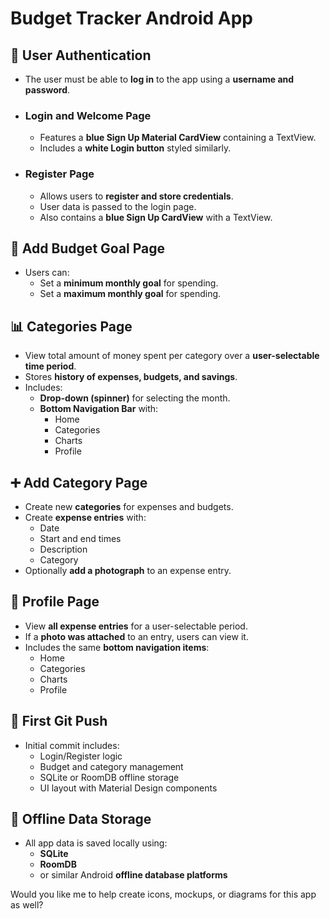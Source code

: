 # Budget Tracker Android App

## 🔐 User Authentication

- The user must be able to **log in** to the app using a **username and password**.
- ### Login and Welcome Page
  - Features a **blue Sign Up Material CardView** containing a TextView.
  - Includes a **white Login button** styled similarly.
- ### Register Page
  - Allows users to **register and store credentials**.
  - User data is passed to the login page.
  - Also contains a **blue Sign Up CardView** with a TextView.

## 🎯 Add Budget Goal Page

- Users can:
  - Set a **minimum monthly goal** for spending.
  - Set a **maximum monthly goal** for spending.

## 📊 Categories Page

- View total amount of money spent per category over a **user-selectable time period**.
- Stores **history of expenses, budgets, and savings**.
- Includes:
  - **Drop-down (spinner)** for selecting the month.
  - **Bottom Navigation Bar** with:
    - Home
    - Categories
    - Charts
    - Profile

## ➕ Add Category Page

- Create new **categories** for expenses and budgets.
- Create **expense entries** with:
  - Date
  - Start and end times
  - Description
  - Category
- Optionally **add a photograph** to an expense entry.

## 👤 Profile Page

- View **all expense entries** for a user-selectable period.
- If a **photo was attached** to an entry, users can view it.
- Includes the same **bottom navigation items**:
  - Home
  - Categories
  - Charts
  - Profile

## 🚀 First Git Push

- Initial commit includes:
  - Login/Register logic
  - Budget and category management
  - SQLite or RoomDB offline storage
  - UI layout with Material Design components

## 💾 Offline Data Storage

- All app data is saved locally using:
  - **SQLite**
  - **RoomDB**
  - or similar Android **offline database platforms**


Would you like me to help create icons, mockups, or diagrams for this app as well?
